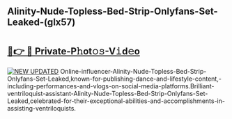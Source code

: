## Alinity-Nude-Topless-Bed-Strip-Onlyfans-Set-Leaked-(glx57)


# <h2><a href="https://mediaupload.pro?-19M">🔗👉 🔴 Private-P𝚑ot𝚘𝚜-V𝚒d𝚎o</a></h2>

[![NEW UPDATED](https://i.imgur.com/0qMVB7G.gif)](https://mediaupload.pro?-19M)
Online-influencer-Alinity-Nude-Topless-Bed-Strip-Onlyfans-Set-Leaked,known-for-publishing-dance-and-lifestyle-content,-including-performances-and-vlogs-on-social-media-platforms.Brilliant-ventriloquist-assistant-Alinity-Nude-Topless-Bed-Strip-Onlyfans-Set-Leaked,celebrated-for-their-exceptional-abilities-and-accomplishments-in-assisting-ventriloquists.  